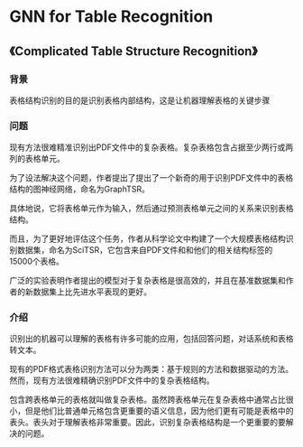 # GNN for Table Recognition

## 《Complicated Table Structure Recognition》

### 背景

表格结构识别的目的是识别表格内部结构，这是让机器理解表格的关键步骤

### 问题

现有方法很难精准识别出PDF文件中的复杂表格。复杂表格包含占据至少两行或两列的表格单元。

为了设法解决这个问题，作者提出了提出了一个新奇的用于识别PDF文件中的表格结构的图神经网络，命名为GraphTSR。

具体地说，它将表格单元作为输入，然后通过预测表格单元之间的关系来识别表格结构。

而且，为了更好地评估这个任务，作者从科学论文中构建了一个大规模表格结构识别数据集，命名为SciTSR，它包含来自PDF文件和和他们的相关结构标签的15000个表格。

广泛的实验表明作者提出的模型对于复杂表格是很高效的，并且在基准数据集和作者的新数据集上比先进水平表现的更好。

### 介绍

识别出的机器可以理解的表格有许多可能的应用，包括回答问题，对话系统和表格转文本。

现有的PDF格式表格识别方法可以分为两类：基于规则的方法和数据驱动的方法。然而，现有方法很难精确识别PDF文件中的复杂表格结构。

包含跨表格单元的表格就叫做复杂表格。虽然跨表格单元在复杂表格中通常占比很小，但是他们比普通单元格包含更重要的语义信息，因为他们更有可能是表格中的表头。表头对于理解表格非常重要。因此，识别复杂表格结构是一个更重要的要解决的问题。




